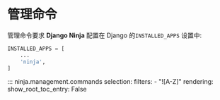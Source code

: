 # 管理命令

管理命令要求 **Django Ninja** 配置在 Django 的`INSTALLED_APPS` 设置中:

```python
INSTALLED_APPS = [
    ...
    'ninja',
]
```

::: ninja.management.commands
    selection:
      filters:
        - "![A-Z]"
    rendering:
      show_root_toc_entry: False
